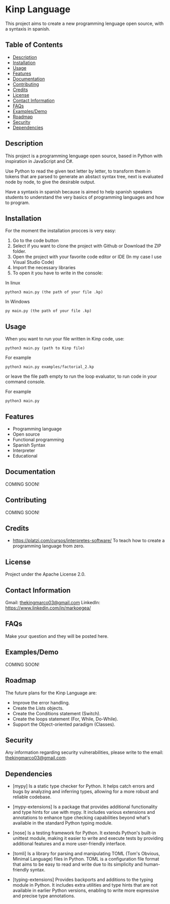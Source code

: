 # Kinp Language

This project aims to create a new programming lenguage open source, with a syntaxis in spanish.

## Table of Contents

- [Description](#description)
- [Installation](#installation)
- [Usage](#usage)
- [Features](#features)
- [Documentation](#documentation)
- [Contributing](#contributing)
- [Credits](#credits)
- [License](#license)
- [Contact Information](#contact-information)
- [FAQs](#faqs)
- [Examples/Demo](#examplesdemo)
- [Roadmap](#roadmap)
- [Security](#security)
- [Dependencies](#dependencies)

## Description

This project is a programming lenguage open source, based in Python with inspiration in JavaScript and C#.

Use Python to read the given text letter by letter, to transform them in tokens that are parsed to generate an abstact syntax tree, next is evaluated node by node, to give the desirable output.

Have a syntaxis in spanish because is aimed to help spanish speakers students to understand the very basics of programming languages and how to program.

## Installation

For the moment the installation procces is very easy:
1. Go to the code button
2. Select if you want to clone the project with Github or Download the ZIP folder.
3. Open the project with your favorite code editor or IDE (In my case I use Visual Studio Code)
4. Import the necessary libraries
5. To open it you have to write in the console:

In linux
``` console
python3 main.py (the path of your file .kp)
```

In Windows
``` console
py main.py (the path of your file .kp)
```

## Usage

When you want to run your file written in Kinp code, use: 

``` console
python3 main.py (path to Kinp file)
```

For example
``` console
python3 main.py examples/factorial_2.kp
```

or leave the file path empty to run the loop evaluator, to run code in your command console.

For example
``` console
python3 main.py
```

## Features

- Programming language
- Open source
- Functional programming
- Spanish Syntax
- Interpreter
- Educational

## Documentation

COMING SOON!

## Contributing

COMING SOON!

## Credits

- https://platzi.com/cursos/interpretes-software/ To teach how to create a programming language from zero.

## License

Project under the Apache License 2.0.

## Contact Information

Gmail: thekingmarco03@gmail.com
LinkedIn: https://www.linkedin.com/in/markoegea/

## FAQs

Make your question and they will be posted here.

## Examples/Demo

COMING SOON!

## Roadmap

The future plans for the Kinp Language are:

- Improve the error handling.
- Create the Lists objects.
- Create the Conditions statement (Switch).
- Create the loops statement (For, While, Do-While).
- Support the Object-oriented paradigm (Classes).

## Security

Any information regarding security vulnerabilities, please write to the email: thekingmarco03@gmail.com.

## Dependencies

- [mypy] Is a static type checker for Python. It helps catch errors and bugs
by analyzing and inferring types, allowing for a more robust and reliable codebase.

- [mypy-extensions] Is a package that provides additional functionality and type hints for use with mypy. It includes various extensions and annotations to enhance type checking capabilities beyond what's available in the standard Python typing module.

- [nose] Is a testing framework for Python. It extends Python's built-in unittest module, making it easier to write and execute tests by providing additional features and a more user-friendly interface.

- [tomli] Is a library for parsing and manipulating TOML (Tom's Obvious, Minimal Language) files in Python. TOML is a configuration file format that aims to be easy to read and write due to its simplicity and human-friendly syntax.

- [typing-extensions] Provides backports and additions to the typing module in Python. It includes extra utilities and type hints that are not available in earlier Python versions, enabling to write more expressive and precise type annotations.